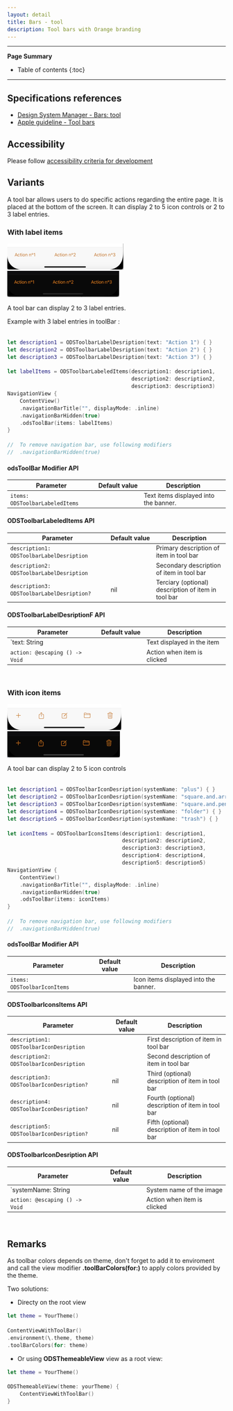 ```yaml
---
layout: detail
title: Bars - tool
description: Tool bars with Orange branding
---
```


---

**Page Summary**

* Table of contents
{:toc}

---

## Specifications references

- [Design System Manager - Bars: tool](https://system.design.orange.com/0c1af118d/p/06c413-bars-tool/b/951e5c)
- [Apple guideline - Tool bars](https://developer.apple.com/design/human-interface-guidelines/ios/bars/toolbars/)

## Accessibility

Please follow [accessibility criteria for development](https://a11y-guidelines.orange.com/en/mobile/ios/)

## Variants

A tool bar allows users to do specific actions regarding the entire page. It is placed at the bottom of the screen. It can display 2 to 5 icon controls or 2 to 3 label entries.

### With label items

![tool bar labels light](images/bars_tool_labels_light.png) ![tool bar labels dark](images/bars_tool_labels_dark.png)

A tool bar can display 2 to 3 label entries.

Example with 3 label entries in toolBar :

```swift

let description1 = ODSToolbarLabelDesription(text: "Action 1") { }
let description2 = ODSToolbarLabelDesription(text: "Action 2") { }
let description3 = ODSToolbarLabelDesription(text: "Action 3") { }

let labelItems = ODSToolbarLabeledItems(description1: description1,
                                        description2: description2,
                                        description3: description3)
NavigationView {
    ContentView()
    .navigationBarTitle("", displayMode: .inline)
    .navigationBarHidden(true)
    .odsToolBar(items: labelItems)
}

//  To remove navigation bar, use following modifiers
//  .navigationBarHidden(true)

```

#### odsToolBar Modifier API

| Parameter                           | Default&nbsp;value                                                                | Description                                                                       |
|-------------------------------------|-----------------------------------------------------------------------------------|-----------------------------------------------------------------------------------|
| `items: ODSToolbarLabeledItems`     |                                                                                   | Text items displayed into the banner.                                             |


#### ODSToolbarLabeledItems API

| Parameter                           | Default&nbsp;value                                                                | Description                                                                       |
|-------------------------------------|-----------------------------------------------------------------------------------|-----------------------------------------------------------------------------------|
| `description1: ODSToolbarLabelDesription` |                                                                             | Primary description of item in tool bar                                           |
| `description2: ODSToolbarLabelDesription` |                                                                             | Secondary description of item in tool bar                                         |
| `description3: ODSToolbarLabelDesription?`| nil                                                                         | Terciary (optional) description of item in tool bar                               |

#### ODSToolbarLabelDesriptionF API

| Parameter                           | Default&nbsp;value                                                                | Description                                                                       |
|-------------------------------------|-----------------------------------------------------------------------------------|-----------------------------------------------------------------------------------|
| `text: String                       |                                                                                   | Text displayed in the item                                                        |
| `action: @escaping () -> Void`      |                                                                                   | Action when item is clicked                                                       |
<BR>

### With icon items

![tool bar icons light](images/bars_tool_icons_light.png) ![tool bar icons dark](images/bars_tool_icons_dark.png)

A tool bar can display 2 to 5 icon controls
```swift

let description1 = ODSToolbarIconDesription(systemName: "plus") { }
let description2 = ODSToolbarIconDesription(systemName: "square.and.arrow.up") { }
let description3 = ODSToolbarIconDesription(systemName: "square.and.pencil") { }
let description4 = ODSToolbarIconDesription(systemName: "folder") { }
let description5 = ODSToolbarIconDesription(systemName: "trash") { }

let iconItems = ODSToolbarIconsItems(description1: description1,
                                     description2: description2,
                                     description3: description3,
                                     description4: description4,
                                     description5: description5)
NavigationView {
    ContentView()
    .navigationBarTitle("", displayMode: .inline)
    .navigationBarHidden(true)
    .odsToolBar(items: iconItems)
}

//  To remove navigation bar, use following modifiers
//  .navigationBarHidden(true)

```

#### odsToolBar Modifier API

| Parameter                           | Default value                                                                     | Description                                                                       |
|-------------------------------------|-----------------------------------------------------------------------------------|-----------------------------------------------------------------------------------|
| `items: ODSToolbarIconItems`        |                                                                                   | Icon items displayed into the banner.                                             |


#### ODSToolbarIconsItems API

| Parameter                                | Default value                                                                | Description                                                                       |
|------------------------------------------|------------------------------------------------------------------------------|-----------------------------------------------------------------------------------|
| `description1: ODSToolbarIconDesription` |                                                                              | First description of item in tool bar                                             |
| `description2: ODSToolbarIconDesription` |                                                                              | Second description of item in tool bar                                            |
| `description3: ODSToolbarIconDesription?`| nil                                                                          | Third (optional) description of item in tool bar                                  |
| `description4: ODSToolbarIconDesription?`| nil                                                                          | Fourth (optional) description of item in tool bar                                 |
| `description5: ODSToolbarIconDesription?`| nil                                                                          | Fifth (optional)  description  of item in tool bar                                |


#### ODSToolbarIconDesription API

| Parameter                           | Default value                                                                     | Description                                                                       |
|-------------------------------------|-----------------------------------------------------------------------------------|-----------------------------------------------------------------------------------|
| `systemName: String                 |                                                                                   | System name of the image                                                          |
| `action: @escaping () -> Void`      |                                                                                   | Action when item is clicked                                                       |
<BR>


## Remarks
 
As toolbar colors depends on theme, don't forget to add it to enviroment and call the view modifier __.toolBarColors(for:)__ to apply colors provided by the theme.

Two solutions:

- Directy on the root view

```swift
let theme = YourTheme()

ContentViewWithToolBar()
.environment(\.theme, theme)
.toolBarColors(for: theme) 
```

- Or using __ODSThemeableView__ view as a root view:

```swift
let theme = YourTheme()

ODSThemeableView(theme: yourTheme) {
    ContentViewWithToolBar()
}
```
